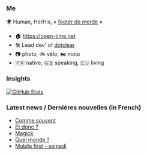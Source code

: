 ### Me

🌍 Human, He/His, « [footer de merde](https://open-time.net/post/2013/07/17/La-veritable-histoire-du-Footer-de-merde-) » 
* 🏠 https://open-time.net 
* 🛠️ Lead dev' of [dotclear](https://git.dotclear.org/dev/dotclear)
* 📷 photo, 🚲 vélo, 🏍️ moto 
* 🇫🇷 native, 🇬🇧 speaking, 🇪🇺 living

### Insights

[![GitHub Stats](https://github-readme-stats-sigma-five.vercel.app/api?username=franck-paul)](https://github.com/franck-paul)

### Latest news / Dernières nouvelles (in French)

<!-- BLOG-POST-LIST:START -->
- [Comme souvent](https://open-time.net/post/2025/10/08/Comme-souvent)
- [Et donc ?](https://open-time.net/post/2025/10/07/Et-donc)
- [Magick](https://open-time.net/post/2025/10/06/Magick)
- [Quel monde ?](https://open-time.net/post/2025/10/05/Quel-monde)
- [Mobile first - samedi](https://open-time.net/post/2025/10/04/Mobile-first-samedi)
<!-- BLOG-POST-LIST:END -->
